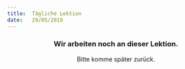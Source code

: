 ```yaml
---
title:  Tägliche Lektion
date:   29/05/2019
---
```


### <center>Wir arbeiten noch an dieser Lektion.</center>
<center>Bitte komme später zurück.</center>